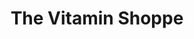---
title: "The Vitamin Shoppe"
url: /buffalo/the-vitamin-shoppe-transit-road/
shop: nutrition supplements
---